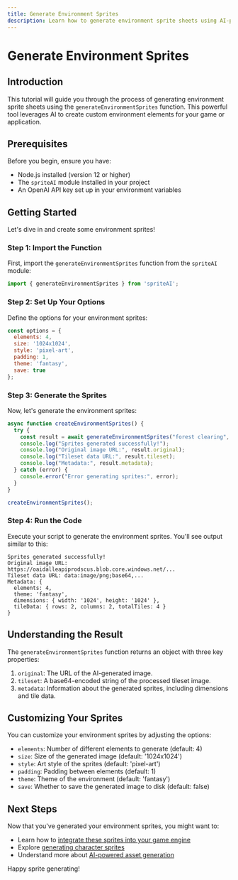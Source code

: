 ```yaml
---
title: Generate Environment Sprites
description: Learn how to generate environment sprite sheets using AI-powered image generation.
---
```


# Generate Environment Sprites

## Introduction

This tutorial will guide you through the process of generating environment sprite sheets using the `generateEnvironmentSprites` function. This powerful tool leverages AI to create custom environment elements for your game or application.

## Prerequisites

Before you begin, ensure you have:

- Node.js installed (version 12 or higher)
- The `spriteAI` module installed in your project
- An OpenAI API key set up in your environment variables

## Getting Started

Let's dive in and create some environment sprites!

### Step 1: Import the Function

First, import the `generateEnvironmentSprites` function from the `spriteAI` module:

```javascript
import { generateEnvironmentSprites } from 'spriteAI';
```

### Step 2: Set Up Your Options

Define the options for your environment sprites:

```javascript
const options = {
  elements: 4,
  size: '1024x1024',
  style: 'pixel-art',
  padding: 1,
  theme: 'fantasy',
  save: true
};
```

### Step 3: Generate the Sprites

Now, let's generate the environment sprites:

```javascript
async function createEnvironmentSprites() {
  try {
    const result = await generateEnvironmentSprites("forest clearing", options);
    console.log("Sprites generated successfully!");
    console.log("Original image URL:", result.original);
    console.log("Tileset data URL:", result.tileset);
    console.log("Metadata:", result.metadata);
  } catch (error) {
    console.error("Error generating sprites:", error);
  }
}

createEnvironmentSprites();
```

### Step 4: Run the Code

Execute your script to generate the environment sprites. You'll see output similar to this:

```
Sprites generated successfully!
Original image URL: https://oaidalleapiprodscus.blob.core.windows.net/...
Tileset data URL: data:image/png;base64,...
Metadata: {
  elements: 4,
  theme: 'fantasy',
  dimensions: { width: '1024', height: '1024' },
  tileData: { rows: 2, columns: 2, totalTiles: 4 }
}
```

## Understanding the Result

The `generateEnvironmentSprites` function returns an object with three key properties:

1. `original`: The URL of the AI-generated image.
2. `tileset`: A base64-encoded string of the processed tileset image.
3. `metadata`: Information about the generated sprites, including dimensions and tile data.

## Customizing Your Sprites

You can customize your environment sprites by adjusting the options:

- `elements`: Number of different elements to generate (default: 4)
- `size`: Size of the generated image (default: '1024x1024')
- `style`: Art style of the sprites (default: 'pixel-art')
- `padding`: Padding between elements (default: 1)
- `theme`: Theme of the environment (default: 'fantasy')
- `save`: Whether to save the generated image to disk (default: false)

## Next Steps

Now that you've generated your environment sprites, you might want to:

- Learn how to [integrate these sprites into your game engine](/docs/integrating-sprites)
- Explore [generating character sprites](/docs/generate-character-sprites)
- Understand more about [AI-powered asset generation](/docs/ai-asset-generation)

Happy sprite generating!
